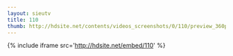 ```yaml
---
layout: sieutv
title: 110
thumb: http://hdsite.net/contents/videos_screenshots/0/110/preview_360p.mp4.jpg
---
```

{% include iframe src='http://hdsite.net/embed/110' %}
 
